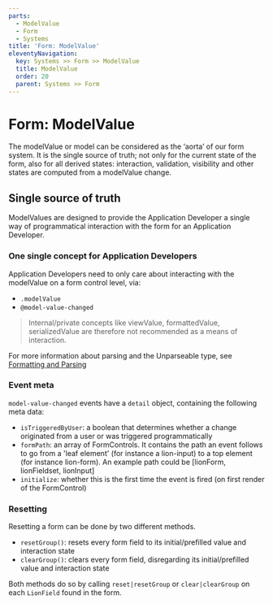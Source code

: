```yaml
---
parts:
  - ModelValue
  - Form
  - Systems
title: 'Form: ModelValue'
eleventyNavigation:
  key: Systems >> Form >> ModelValue
  title: ModelValue
  order: 20
  parent: Systems >> Form
---
```


# Form: ModelValue

The modelValue or model can be considered as the ‘aorta’ of our form system.
It is the single source of truth; not only for the current state
of the form, also for all derived states: interaction, validation, visibility and other states are
computed from a modelValue change.

## Single source of truth

ModelValues are designed to provide the Application Developer a single way of programmatical
interaction with the form for an Application Developer.

### One single concept for Application Developers

Application Developers need to only care about interacting with the modelValue on a form control
level, via:

- `.modelValue`
- `@model-value-changed`

> Internal/private concepts like viewValue, formattedValue, serializedValue are therefore not
> recommended as a means of interaction.

For more information about parsing and the Unparseable type, see [Formatting and Parsing](../../../fundamentals/systems/form/formatting-and-parsing.md)

### Event meta

`model-value-changed` events have a `detail` object, containing the following meta data:

- `isTriggeredByUser`: a boolean that determines whether a change originated
  from a user or was triggered programmatically
- `formPath`: an array of FormControls. It contains the path an event follows to go from a 'leaf
  element' (for instance a lion-input) to a top element (for instance lion-form). An example path
  could be [lionForm, lionFieldset, lionInput]
- `initialize`: whether this is the first time the event is fired (on first render of the FormControl)

### Resetting

Resetting a form can be done by two different methods.

- `resetGroup()`: resets every form field to its initial/prefilled value and interaction state
- `clearGroup()`: clears every form field, disregarding its initial/prefilled value and interaction state

Both methods do so by calling `reset|resetGroup` or `clear|clearGroup` on each `LionField` found in the form.

